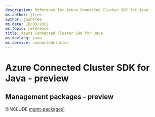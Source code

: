 ```yaml
---
description: Reference for Azure Connected Cluster SDK for Java
ms.author: jfree
author: joshfree
ms.data: 10/03/2022
ms.topic: reference
title: Azure Connected Cluster SDK for Java
ms.devlang: java
ms.service: connectedcluster
---
```

# Azure Connected Cluster SDK for Java - preview

## Management packages - preview
[!INCLUDE [mgmt-packages](connected-cluster-mgmt-index.md)]